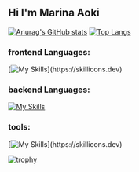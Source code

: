 ## Hi I'm Marina Aoki
[![Anurag's GitHub stats](https://github-readme-stats.vercel.app/api?username=aokimarina&theme=shadow_blue)](https://github.com/anuraghazra/github-readme-stats)
[![Top Langs](https://github-readme-stats.vercel.app/api/top-langs/?username=aokimarina&layout=donut)](https://github.com/anuraghazra/github-readme-stats)
### frontend Languages:

[![My Skills](https://skillicons.dev/icons?i=js,ts,html,css,tailwind,)](https://skillicons.dev)

### backend Languages:

[![My Skills](https://skillicons.dev/icons?i=py,django,fastapi,nodejs,postgres)](https://skillicons.dev)

### tools:

[![My Skills](https://skillicons.dev/icons?i=docker,figma,firebase,git,github,vitest,vscode,)](https://skillicons.dev)

[![trophy](https://github-profile-trophy.vercel.app/?username=aokimarina)](https://github.com/aokimarina/github-profile-trophy)
